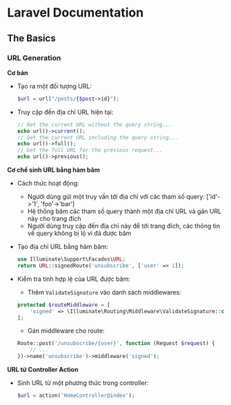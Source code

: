 # Laravel Documentation

## The Basics

### URL Generation

**Cơ bản**

-   Tạo ra một đối tượng URL:
    ```php
    $url = url("/posts/{$post->id}");
    ```
-   Truy cập đến địa chỉ URL hiện tại:
    ```php
    // Get the current URL without the query string...
    echo url()->current();
    // Get the current URL including the query string...
    echo url()->full();
    // Get the full URL for the previous request...
    echo url()->previous();
    ```
**Cơ chế sinh URL bằng hàm băm**
-   Cách thức hoạt động:
    -   Người dùng gửi một truy vấn tới địa chỉ với các tham số query: ['id'->'1', 'foo'->'bar']
    -   Hệ thống băm các tham số query thành một địa chỉ URL và gán URL này cho trang đích
    -   Người dùng truy cập đến địa chỉ này để tới trang đích, các thông tin về query không bị lộ vì đã được băm

-   Tạo địa chỉ URL bằng hàm băm:
    ```php
    use Illuminate\Support\Facades\URL;
    return URL::signedRoute('unsubscribe', ['user' => 1]);
    ```
-   Kiểm tra tính hợp lệ của URL được băm:
    -   Thêm `ValidateSignature` vào danh sách middlewares:
    ```php
    protected $routeMiddleware = [
        'signed' => \Illuminate\Routing\Middleware\ValidateSignature::class,
    ];
    ```
    -   Gán middleware cho route:
    ```php
    Route::post('/unsubscribe/{user}', function (Request $request) {
        // ...
    })->name('unsubscribe')->middleware('signed');
    ```

**URL từ Controller Action**

-   Sinh URL từ một phương thức trong controller:
    ```php
    $url = action('HomeController@index');
    ```
